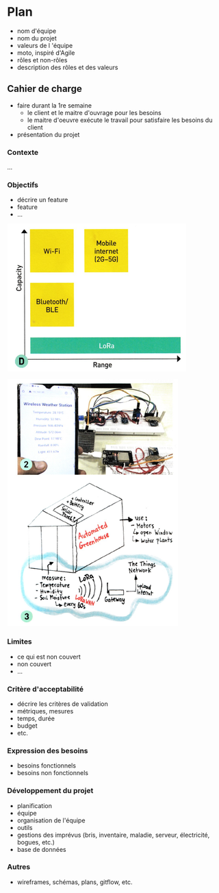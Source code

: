 # Plan

- nom d'équipe
- nom du projet
- valeurs de l 'équipe
- moto, inspiré d'Agile
- rôles et non-rôles
- description des rôles et des valeurs

## Cahier de charge

- faire durant la 1re semaine
    - le client et le maitre d'ouvrage pour les besoins
    - le maitre d'oeuvre exécute le travail pour satisfaire les besoins du client
- présentation du projet

### Contexte

…

### Objectifs

- décrire un feature
- feature
- …

![](assets/a.png)

![](assets/b.png)

### Limites

- ce qui est non couvert
- non couvert
- …

### Critère d'acceptabilité

- décrire les critères de validation
- métriques, mesures
- temps, durée
- budget
- etc.

### Expression des besoins

- besoins fonctionnels
- besoins non fonctionnels

### Développement du projet

- planification
- équipe
- organisation de l'équipe
- outils
- gestions des imprévus (bris, inventaire, maladie, serveur, électricité, bogues, etc.)
- base de données

### Autres

- wireframes, schémas, plans, gitflow, etc.